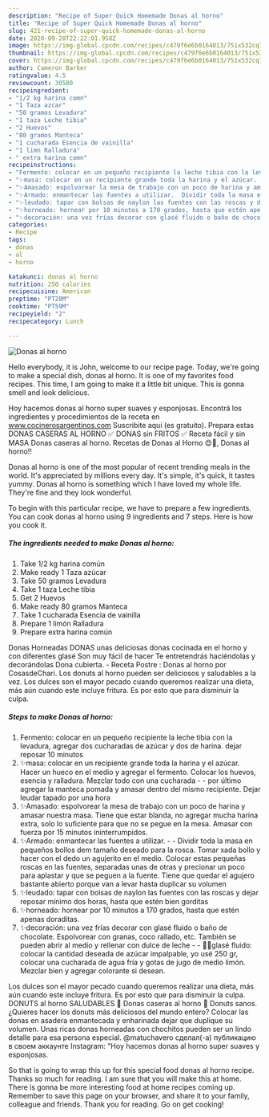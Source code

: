 ```yaml
---
description: "Recipe of Super Quick Homemade Donas al horno"
title: "Recipe of Super Quick Homemade Donas al horno"
slug: 421-recipe-of-super-quick-homemade-donas-al-horno
date: 2020-09-20T22:22:01.958Z
image: https://img-global.cpcdn.com/recipes/c479f6e6b0164013/751x532cq70/donas-al-horno-foto-principal.jpg
thumbnail: https://img-global.cpcdn.com/recipes/c479f6e6b0164013/751x532cq70/donas-al-horno-foto-principal.jpg
cover: https://img-global.cpcdn.com/recipes/c479f6e6b0164013/751x532cq70/donas-al-horno-foto-principal.jpg
author: Cameron Barker
ratingvalue: 4.5
reviewcount: 30580
recipeingredient:
- "1/2 kg harina comn"
- "1 Taza azcar"
- "50 gramos Levadura"
- "1 taza Leche tibia"
- "2 Huevos"
- "80 gramos Manteca"
- "1 cucharada Esencia de vainilla"
- "1 limn Ralladura"
- " extra harina comn"
recipeinstructions:
- "Fermento: colocar en un pequeño recipiente la leche tibia con la levadura, agregar dos cucharadas de azúcar y dos de harina. dejar reposar 10 minutos"
- "✨masa: colocar en un recipiente grande toda la harina y el azúcar. Hacer un hueco en el medio y agregar el fermento. Colocar los huevos, esencia y ralladura. Mezclar todo con una cucharada  por último agregar la manteca pomada y amasar dentro del mismo recipiente. Dejar leudar tapado por una hora"
- "✨Amasado: espolvorear la mesa de trabajo con un poco de harina y amasar nuestra masa. Tiene que estar blanda, no agregar mucha harina extra, solo lo suficiente para que no se pegue en la mesa. Amasar con fuerza por 15 minutos ininterrumpidos."
- "✨Armado: enmantecar las fuentes a utilizar.  Dividir toda la masa en pequeños bollos dem tamaño deseado para la rosca. Tomar xada bollo y hacer con el dedo un agujerito en el medio. Colocar estas pequeñas roscas en las fuentes, separadas unas de otras y precionar un poco para aplastar y que se peguen a la fuente. Tiene que quedar el agujero bastante abierto porque van a levar hasta duplicar su volumen"
- "✨leudado: tapar con bolsas de naylon las fuentes con las roscas y dejar reposar mínimo dos horas, hasta que estén bien gorditas"
- "✨horneado: hornear por 10 minutos a 170 grados, hasta que estén apenas doraditas."
- "✨decoración: una vez frías decorar con glasé fluido o baño de chocolate. Espolvorear con granas, coco rallado, etc. También se pueden abrir al medio y rellenar con dulce de leche  👩‍🍳glasé fluido: colocar la cantidad deseada de azúcar impalpable, yo usé 250 gr, colocar una cucharada de agua fría y gotas de jugo de medio limón. Mezclar bien y agregar colorante si desean."
categories:
- Recipe
tags:
- donas
- al
- horno

katakunci: donas al horno 
nutrition: 250 calories
recipecuisine: American
preptime: "PT28M"
cooktime: "PT59M"
recipeyield: "2"
recipecategory: Lunch

---
```



![Donas al horno](https://img-global.cpcdn.com/recipes/c479f6e6b0164013/751x532cq70/donas-al-horno-foto-principal.jpg)

Hello everybody, it is John, welcome to our recipe page. Today, we're going to make a special dish, donas al horno. It is one of my favorites food recipes. This time, I am going to make it a little bit unique. This is gonna smell and look delicious.

Hoy hacemos donas al horno super suaves y esponjosas. Encontrá los ingredientes y procedimientos de la receta en www.cocinerosargentinos.com Suscribite aquí (es gratuito). Prepara estas DONAS CASERAS AL HORNO ✅ DONAS sin FRITOS ✅ Receta fácil y sin MASA Donas caseras al horno. Recetas de Donas al Horno 😍🍩, Donas al horno!!

Donas al horno is one of the most popular of recent trending meals in the world. It's appreciated by millions every day. It's simple, it's quick, it tastes yummy. Donas al horno is something which I have loved my whole life. They're fine and they look wonderful.


To begin with this particular recipe, we have to prepare a few ingredients. You can cook donas al horno using 9 ingredients and 7 steps. Here is how you cook it.

<!--inarticleads1-->

##### The ingredients needed to make Donas al horno:

1. Take 1/2 kg harina común
1. Make ready 1 Taza azúcar
1. Take 50 gramos Levadura
1. Take 1 taza Leche tibia
1. Get 2 Huevos
1. Make ready 80 gramos Manteca
1. Take 1 cucharada Esencia de vainilla
1. Prepare 1 limón Ralladura
1. Prepare  extra harina común


Donas Horneadas DONAS unas deliciosas donas cocinada en el horno y con diferentes glasé Son muy fácil de hacer Te entretendrás haciéndolas y decorándolas Dona cubierta. - Receta Postre : Donas al horno por CosasdeChari. Los donuts al horno pueden ser deliciosos y saludables a la vez. Los dulces son el mayor pecado cuando queremos realizar una dieta, más aún cuando este incluye fritura. Es por esto que para disminuir la culpa. 

<!--inarticleads2-->

##### Steps to make Donas al horno:

1. Fermento: colocar en un pequeño recipiente la leche tibia con la levadura, agregar dos cucharadas de azúcar y dos de harina. dejar reposar 10 minutos
1. ✨masa: colocar en un recipiente grande toda la harina y el azúcar. Hacer un hueco en el medio y agregar el fermento. Colocar los huevos, esencia y ralladura. Mezclar todo con una cucharada -  - por último agregar la manteca pomada y amasar dentro del mismo recipiente. Dejar leudar tapado por una hora
1. ✨Amasado: espolvorear la mesa de trabajo con un poco de harina y amasar nuestra masa. Tiene que estar blanda, no agregar mucha harina extra, solo lo suficiente para que no se pegue en la mesa. Amasar con fuerza por 15 minutos ininterrumpidos.
1. ✨Armado: enmantecar las fuentes a utilizar. -  - Dividir toda la masa en pequeños bollos dem tamaño deseado para la rosca. Tomar xada bollo y hacer con el dedo un agujerito en el medio. Colocar estas pequeñas roscas en las fuentes, separadas unas de otras y precionar un poco para aplastar y que se peguen a la fuente. Tiene que quedar el agujero bastante abierto porque van a levar hasta duplicar su volumen
1. ✨leudado: tapar con bolsas de naylon las fuentes con las roscas y dejar reposar mínimo dos horas, hasta que estén bien gorditas
1. ✨horneado: hornear por 10 minutos a 170 grados, hasta que estén apenas doraditas.
1. ✨decoración: una vez frías decorar con glasé fluido o baño de chocolate. Espolvorear con granas, coco rallado, etc. También se pueden abrir al medio y rellenar con dulce de leche -  - 👩‍🍳glasé fluido: colocar la cantidad deseada de azúcar impalpable, yo usé 250 gr, colocar una cucharada de agua fría y gotas de jugo de medio limón. Mezclar bien y agregar colorante si desean.


Los dulces son el mayor pecado cuando queremos realizar una dieta, más aún cuando este incluye fritura. Es por esto que para disminuir la culpa. DONUTS al horno SALUDABLES 🍩 Donas caseras al horno 🍩 Donuts sanos. ¿Quieres hacer los donuts más deliciosos del mundo entero? Colocar las donas en asadera enmantecada y enharinada dejar que duplique su volumen. Unas ricas donas horneadas con chochitos pueden ser un lindo detalle para esa persona especial. @matuchavero сделал(-а) публикацию в своем аккаунте Instagram: &#34;Hoy hacemos donas al horno super suaves y esponjosas. 

So that is going to wrap this up for this special food donas al horno recipe. Thanks so much for reading. I am sure that you will make this at home. There is gonna be more interesting food at home recipes coming up. Remember to save this page on your browser, and share it to your family, colleague and friends. Thank you for reading. Go on get cooking!
